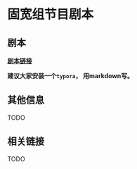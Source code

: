 # 固宽组节目剧本

## 剧本



**[剧本链接](./script.md)**



**建议大家安装一个`typora`， 用markdown写。**



## 其他信息

TODO

## 相关链接

TODO